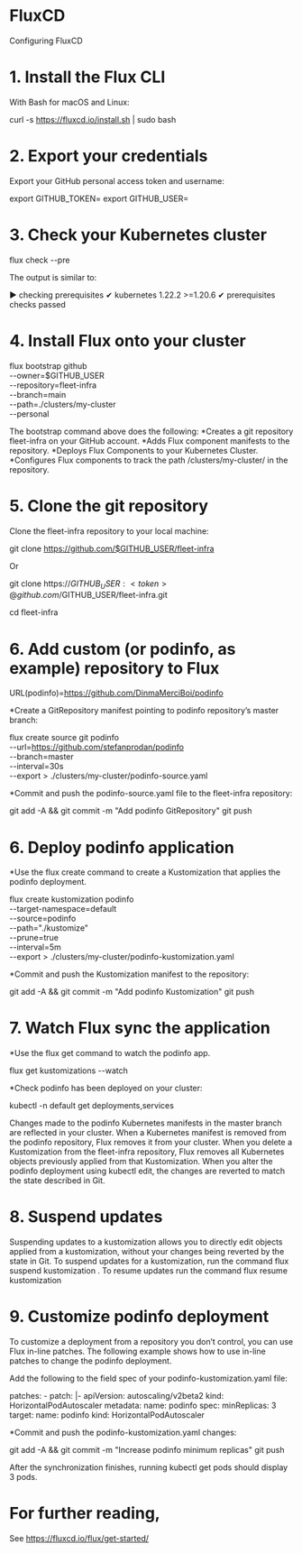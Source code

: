 # FluxCD
Configuring FluxCD

# 1. Install the Flux CLI
With Bash for macOS and Linux:

curl -s https://fluxcd.io/install.sh | sudo bash

# 2. Export your credentials 
Export your GitHub personal access token and username:

export GITHUB_TOKEN=<your-token>
export GITHUB_USER=<your-username>

# 3. Check your Kubernetes cluster

flux check --pre

The output is similar to:

► checking prerequisites
✔ kubernetes 1.22.2 >=1.20.6
✔ prerequisites checks passed

# 4. Install Flux onto your cluster
flux bootstrap github \
  --owner=$GITHUB_USER \
  --repository=fleet-infra \
  --branch=main \
  --path=./clusters/my-cluster \
  --personal

The bootstrap command above does the following:
*Creates a git repository fleet-infra on your GitHub account.
*Adds Flux component manifests to the repository.
*Deploys Flux Components to your Kubernetes Cluster.
*Configures Flux components to track the path /clusters/my-cluster/ in the repository.

# 5. Clone the git repository
Clone the fleet-infra repository to your local machine:

git clone https://github.com/$GITHUB_USER/fleet-infra

Or

git clone https://$GITHUB_USER:<token>@github.com/$GITHUB_USER/fleet-infra.git

cd fleet-infra

# 6. Add custom (or podinfo, as example) repository to Flux
URL(podinfo)=https://github.com/DinmaMerciBoi/podinfo

*Create a GitRepository manifest pointing to podinfo repository’s master branch:

flux create source git podinfo \
  --url=https://github.com/stefanprodan/podinfo \
  --branch=master \
  --interval=30s \
  --export > ./clusters/my-cluster/podinfo-source.yaml

*Commit and push the podinfo-source.yaml file to the fleet-infra repository:

git add -A && git commit -m "Add podinfo GitRepository"
git push

# 6. Deploy podinfo application

*Use the flux create command to create a Kustomization that applies the podinfo deployment.

flux create kustomization podinfo \
  --target-namespace=default \
  --source=podinfo \
  --path="./kustomize" \
  --prune=true \
  --interval=5m \
  --export > ./clusters/my-cluster/podinfo-kustomization.yaml

*Commit and push the Kustomization manifest to the repository:

git add -A && git commit -m "Add podinfo Kustomization"
git push

# 7. Watch Flux sync the application

*Use the flux get command to watch the podinfo app.

flux get kustomizations --watch

*Check podinfo has been deployed on your cluster:

kubectl -n default get deployments,services

Changes made to the podinfo Kubernetes manifests in the master branch are reflected in your cluster.
When a Kubernetes manifest is removed from the podinfo repository, Flux removes it from your cluster. When you delete a Kustomization from the fleet-infra repository, Flux removes all Kubernetes objects previously applied from that Kustomization.
When you alter the podinfo deployment using kubectl edit, the changes are reverted to match the state described in Git.

# 8. Suspend updates
Suspending updates to a kustomization allows you to directly edit objects applied from a kustomization, without your changes being reverted by the state in Git.
To suspend updates for a kustomization, run the command flux suspend kustomization <name>.
To resume updates run the command flux resume kustomization <name>

# 9. Customize podinfo deployment
To customize a deployment from a repository you don’t control, you can use Flux in-line patches. The following example shows how to use in-line patches to change the podinfo deployment.

Add the following to the field spec of your podinfo-kustomization.yaml file:

patches:
    - patch: |-
        apiVersion: autoscaling/v2beta2
        kind: HorizontalPodAutoscaler
        metadata:
          name: podinfo
        spec:
          minReplicas: 3             
      target:
        name: podinfo
        kind: HorizontalPodAutoscaler

*Commit and push the podinfo-kustomization.yaml changes:

git add -A && git commit -m "Increase podinfo minimum replicas"
git push

After the synchronization finishes, running kubectl get pods should display 3 pods.

# For further reading,
See https://fluxcd.io/flux/get-started/
